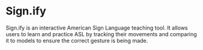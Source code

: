 # Sign.ify
Sign.ify is an interactive American Sign Language teaching tool. It allows users to learn and practice ASL by tracking their movements and comparing it to models to ensure the correct gesture is being made. 
